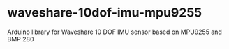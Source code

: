 # waveshare-10dof-imu-mpu9255
Arduino library for Waveshare 10 DOF IMU sensor based on MPU9255 and BMP 280
